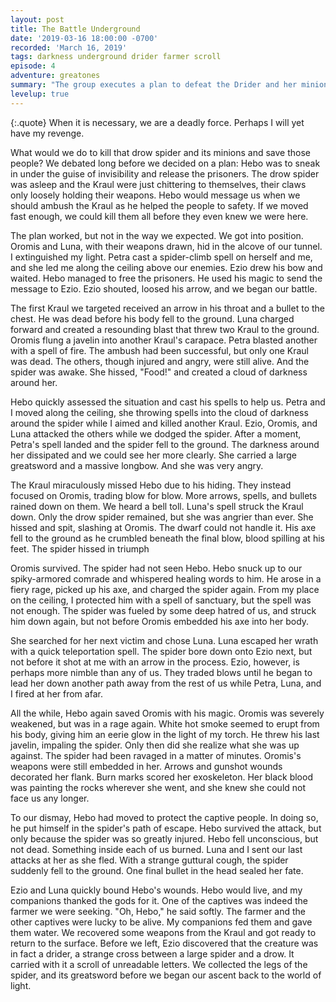 ```yaml
---
layout: post
title: The Battle Underground
date: '2019-03-16 18:00:00 -0700'
recorded: 'March 16, 2019'
tags: darkness underground drider farmer scroll
episode: 4
adventure: greatones
summary: "The group executes a plan to defeat the Drider and her minions. The Drider fights furiously but is no match for the travelers."
levelup: true
---
```


{:.quote}
When it is necessary, we are a deadly force. Perhaps I will yet have my revenge.

What would we do to kill that drow spider and its minions and save those people? We debated long before we decided on a plan: Hebo was to sneak in under the guise of invisibility and release the prisoners. The drow spider was asleep and the Kraul were just chittering to themselves, their claws only loosely holding their weapons. Hebo would message us when we should ambush the Kraul as he helped the people to safety. If we moved fast enough, we could kill them all before they even knew we were here.

The plan worked, but not in the way we expected. We got into position. Oromis and Luna, with their weapons drawn, hid in the alcove of our tunnel. I extinguished my light. Petra cast a spider-climb spell on herself and me, and she led me along the ceiling above our enemies. Ezio drew his bow and waited. Hebo managed to free the prisoners. He used his magic to send the message to Ezio. Ezio shouted, loosed his arrow, and we began our battle.

The first Kraul we targeted received an arrow in his throat and a bullet to the chest. He was dead before his body fell to the ground. Luna charged forward and created a resounding blast that threw two Kraul to the ground. Oromis flung a javelin into another Kraul's carapace. Petra blasted another with a spell of fire. The ambush had been successful, but only one Kraul was dead. The others, though injured and angry, were still alive. And the spider was awake. She hissed, "Food!" and created a cloud of darkness around her.

Hebo quickly assessed the situation and cast his spells to help us. Petra and I moved along the ceiling, she throwing spells into the cloud of darkness around the spider while I aimed and killed another Kraul. Ezio, Oromis, and Luna attacked the others while we dodged the spider. After a moment, Petra's spell landed and the spider fell to the ground. The darkness around her dissipated and we could see her more clearly. She carried a large greatsword and a massive longbow. And she was very angry.

The Kraul miraculously missed Hebo due to his hiding. They instead focused on Oromis, trading blow for blow. More arrows, spells, and bullets rained down on them. We heard a bell toll. Luna's spell struck the Kraul down. Only the drow spider remained, but she was angrier than ever. She hissed and spit, slashing at Oromis. The dwarf could not handle it. His axe fell to the ground as he crumbled beneath the final blow, blood spilling at his feet. The spider hissed in triumph

Oromis survived. The spider had not seen Hebo. Hebo snuck up to our spiky-armored comrade and whispered healing words to him. He arose in a fiery rage, picked up his axe, and charged the spider again. From my place on the ceiling, I protected him with a spell of sanctuary, but the spell was not enough. The spider was fueled by some deep hatred of us, and struck him down again, but not before Oromis embedded his axe into her body.

She searched for her next victim and chose Luna. Luna escaped her wrath with a quick teleportation spell. The spider bore down onto Ezio next, but not before it shot at me with an arrow in the process. Ezio, however, is perhaps more nimble than any of us. They traded blows until he began to lead her down another path away from the rest of us while Petra, Luna, and I fired at her from afar.

All the while, Hebo again saved Oromis with his magic. Oromis was severely weakened, but was in a rage again. White hot smoke seemed to erupt from his body, giving him an eerie glow in the light of my torch. He threw his last javelin, impaling the spider. Only then did she realize what she was up against. The spider had been ravaged in a matter of minutes. Oromis's weapons were still embedded in her. Arrows and gunshot wounds decorated her flank. Burn marks scored her exoskeleton. Her black blood was painting the rocks wherever she went, and she knew she could not face us any longer.

To our dismay, Hebo had moved to protect the captive people. In doing so, he put himself in the spider's path of escape. Hebo survived the attack, but only because the spider was so greatly injured. Hebo fell unconscious, but not dead. Something inside each of us burned. Luna and I sent our last attacks at her as she fled. With a strange guttural cough, the spider suddenly fell to the ground. One final bullet in the head sealed her fate.

Ezio and Luna quickly bound Hebo's wounds. Hebo would live, and my companions thanked the gods for it. One of the captives was indeed the farmer we were seeking. "Oh, Hebo," he said softly. The farmer and the other captives were lucky to be alive. My companions fed them and gave them water. We recovered some weapons from the Kraul and got ready to return to the surface. Before we left, Ezio discovered that the creature was in fact a drider, a strange cross between a large spider and a drow. It carried with it a scroll of unreadable letters. We collected the legs of the spider, and its greatsword before we began our ascent back to the world of light.
